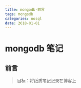 ```yaml
---
title: mongodb-前言
tags: mongodb
categories: nosql
date: 2018-01-01
---
```


# mongodb 笔记

## 前言

> 目标：将纸质笔记记录在博客上



